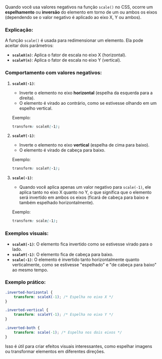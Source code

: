 Quando você usa valores negativos na função `scale()` no CSS, ocorre um **espelhamento** ou **inversão** do elemento em torno de um ou ambos os eixos (dependendo se o valor negativo é aplicado ao eixo X, Y ou ambos).

### Explicação:

A função `scale()` é usada para redimensionar um elemento. Ela pode aceitar dois parâmetros:
- **`scaleX(n)`**: Aplica o fator de escala no eixo X (horizontal).
- **`scaleY(n)`**: Aplica o fator de escala no eixo Y (vertical).

### Comportamento com valores negativos:

1. **`scaleX(-1)`**:
   - Inverte o elemento no eixo **horizontal** (espelha da esquerda para a direita).
   - O elemento é virado ao contrário, como se estivesse olhando em um espelho vertical.
   
   Exemplo:
   ```css
   transform: scaleX(-1);
   ```

2. **`scaleY(-1)`**:
   - Inverte o elemento no eixo **vertical** (espelha de cima para baixo).
   - O elemento é virado de cabeça para baixo.

   Exemplo:
   ```css
   transform: scaleY(-1);
   ```

3. **`scale(-1)`**:
   - Quando você aplica apenas um valor negativo para `scale(-1)`, ele aplica tanto no eixo X quanto no Y, o que significa que o elemento será invertido em ambos os eixos (ficará de cabeça para baixo e também espelhado horizontalmente).

   Exemplo:
   ```css
   transform: scale(-1);
   ```

### Exemplos visuais:

- **`scaleX(-1)`**: O elemento fica invertido como se estivesse virado para o lado.
- **`scaleY(-1)`**: O elemento fica de cabeça para baixo.
- **`scale(-1)`**: O elemento é invertido tanto horizontalmente quanto verticalmente, como se estivesse "espelhado" e "de cabeça para baixo" ao mesmo tempo.

### Exemplo prático:

```css
.inverted-horizontal {
    transform: scaleX(-1); /* Espelha no eixo X */
}

.inverted-vertical {
    transform: scaleY(-1); /* Espelha no eixo Y */
}

.inverted-both {
    transform: scale(-1); /* Espelha nos dois eixos */
}
```

Isso é útil para criar efeitos visuais interessantes, como espelhar imagens ou transformar elementos em diferentes direções.